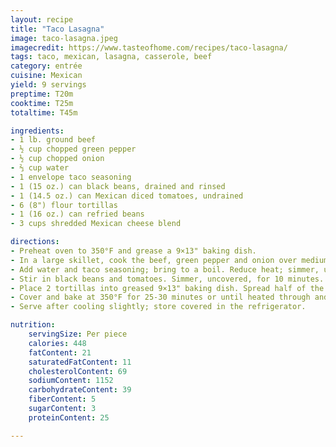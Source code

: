 ```yaml
---
layout: recipe
title: "Taco Lasagna"
image: taco-lasagna.jpeg
imagecredit: https://www.tasteofhome.com/recipes/taco-lasagna/
tags: taco, mexican, lasagna, casserole, beef
category: entrée
cuisine: Mexican
yield: 9 servings
preptime: T20m
cooktime: T25m
totaltime: T45m

ingredients:
- 1 lb. ground beef
- ½ cup chopped green pepper
- ½ cup chopped onion
- ⅔ cup water
- 1 envelope taco seasoning
- 1 (15 oz.) can black beans, drained and rinsed
- 1 (14.5 oz.) can Mexican diced tomatoes, undrained
- 6 (8") flour tortillas
- 1 (16 oz.) can refried beans
- 3 cups shredded Mexican cheese blend

directions:
- Preheat oven to 350°F and grease a 9×13" baking dish.
- In a large skillet, cook the beef, green pepper and onion over medium heat until meat is no longer pink; drain.
- Add water and taco seasoning; bring to a boil. Reduce heat; simmer, uncovered, for 2 minutes.
- Stir in black beans and tomatoes. Simmer, uncovered, for 10 minutes.
- Place 2 tortillas into greased 9×13" baking dish. Spread half of the refried beans and half of the beef mixture; sprinkle with 1 cup cheese. Repeat layers. Top with remaining tortillas and cheese.
- Cover and bake at 350°F for 25-30 minutes or until heated through and cheese is melted.
- Serve after cooling slightly; store covered in the refrigerator.

nutrition:
    servingSize: Per piece
    calories: 448
    fatContent: 21
    saturatedFatContent: 11
    cholesterolContent: 69
    sodiumContent: 1152
    carbohydrateContent: 39
    fiberContent: 5
    sugarContent: 3
    proteinContent: 25

---
```


